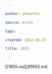 ```yaml
---

author: ohmanfoo

source: #todo

tags: 

created: 2022-08-07

title: 1855

---
```

[[1855.md]]#1855.md
